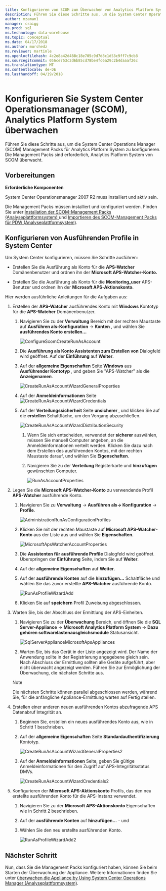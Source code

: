 ```yaml
---
title: Konfigurieren von SCOM zum Überwachen von Analytics Platform System | Microsoft Docs
description: Führen Sie diese Schritte aus, um die System Center Operations Manager (SCOM) Management Packs für Analytics Platform System zu konfigurieren. Die Management Packs sind erforderlich, Analytics Platform System von SCOM überwacht.
author: mzaman1
manager: craigg
ms.prod: sql
ms.technology: data-warehouse
ms.topic: conceptual
ms.date: 04/17/2018
ms.author: murshedz
ms.reviewer: martinle
ms.openlocfilehash: 4c2e8a42d488c18e705c9d7d8c1d53c9ff7c9cb8
ms.sourcegitcommit: 056ce753c2d6b85cd78be4fc6a29c2b4daaaf26c
ms.translationtype: MT
ms.contentlocale: de-DE
ms.lasthandoff: 04/19/2018
---
```

# <a name="configure-system-center-operations-manager-scom-to-monitor-analytics-platform-system"></a>Konfigurieren Sie System Center Operationsmanager (SCOM), Analytics Platform System überwachen
Führen Sie diese Schritte aus, um die System Center Operations Manager (SCOM) Management Packs für Analytics Platform System zu konfigurieren. Die Management Packs sind erforderlich, Analytics Platform System von SCOM überwacht.  
  
## <a name="BeforeBegin"></a>Vorbereitungen  
**Erforderliche Komponenten**  
  
System Center Operationsmanager 2007 R2 muss installiert und aktiv sein.  
  
Die Management Packs müssen installiert und konfiguriert werden. Finden Sie unter [Installation der SCOM-Management Packs &#40;Analyseplattformsystem&#41; ](install-the-scom-management-packs.md) und [Importieren des SCOM-Management Packs für PDW &#40;Analyseplattformsystem&#41;](import-the-scom-management-pack-for-pdw.md).  
  
## <a name="ConfigureRunAsProfile"></a>Konfigurieren von Ausführenden Profile in System Center  
Um System Center konfigurieren, müssen Sie Schritte ausführen:  
  
-   Erstellen Sie die Ausführung als Konto für die **APS-Watcher** Domänenbenutzer und ordnen ihn der **Microsoft APS-Watcher-Konto.**  
  
-   Erstellen Sie die Ausführung als Konto für die **Monitoring_user** APS-Benutzer und ordnen ihn der **Microsoft APS-Aktionskonto**.  
  
Hier werden ausführliche Anleitungen für die Aufgaben aus:  
  
1.  Erstellen der **APS-Watcher** ausführendes Konto mit **Windows** Kontotyp für die **APS-Watcher** Domänenbenutzer.  
  
    1.  Navigieren Sie zu der **Verwaltung** Bereich mit der rechten Maustaste auf **Ausführen als-Konfiguration** -> **Konten** , und wählen Sie **ausführendes Konto erstellen...**  
  
        ![ConfigureScomCreateRunAsAccount](./media/configure-scom-to-monitor-analytics-platform-system/ConfigureScomCreateRunAsAccount.png "ConfigureScomCreateRunAsAccount")  
  
    2.  Die **Ausführung als Konto Assistenten zum Erstellen von** Dialogfeld wird geöffnet. Auf der **Einführung** auf **Weiter**.  
  
    3.  Auf der **allgemeine Eigenschaften** Seite **Windows** aus **Ausführender Kontotyp** , und geben Sie "APS-Watcher" als die **Anzeigenamen**.  
  
        ![CreateRunAsAccountWizardGeneralProperties](./media/configure-scom-to-monitor-analytics-platform-system/CreateRunAsAccountWizardGeneralProperties.png "CreateRunAsAccountWizardGeneralProperties")  
  
    4.  Auf der **Anmeldeinformationen** Seite ![CreateRunAsAccountWizardCredentials](./media/configure-scom-to-monitor-analytics-platform-system/CreateRunAsAccountWizardCredentials.png "CreateRunAsAccountWizardCredentials")  
  
    5.  Auf der **Verteilungssicherheit** Seite **unsicherer** , und klicken Sie auf die **erstellen** Schaltfläche, um den Vorgang abzuschließen.  
  
        ![CreateRunAsAccountWizardDistributionSecurity](./media/configure-scom-to-monitor-analytics-platform-system/CreateRunAsAccountWizardDistributionSecurity.png "CreateRunAsAccountWizardDistributionSecurity")  
  
        1.  Wenn Sie sich entscheiden, verwendet der **sicherer** auswählen, müssen Sie manuell Computer angeben, an die Anmeldeinformationen verteilt werden. Klicken Sie dazu nach dem Erstellen des ausführenden Kontos, mit der rechten Maustaste darauf, und wählen Sie **Eigenschaften**.  
  
        2.  Navigieren Sie zu der **Verteilung** Registerkarte und **hinzufügen** gewünschten Computer.  
  
            ![RunAsAccountProperties](./media/configure-scom-to-monitor-analytics-platform-system/RunAsAccountProperties.png "RunAsAccountProperties")  
  
2.  Legen Sie die **Microsoft APS-Watcher-Konto** zu verwendende Profil **APS-Watcher** ausführende Konto.  
  
    1.  Navigieren Sie zu **Verwaltung** -> **Ausführen als-> Konfiguration** -> **Profile**.  
  
        ![AdministrationRunAsConfigurationProfiles](./media/configure-scom-to-monitor-analytics-platform-system/AdministrationRunAsConfigurationProfiles.png "AdministrationRunAsConfigurationProfiles")  
  
    2.  Klicken Sie mit der rechten Maustaste auf **Microsoft APS-Watcher-Konto** aus der Liste aus und wählen Sie **Eigenschaften**.  
  
        ![MicrosoftApsWatcherAccountProperties](./media/configure-scom-to-monitor-analytics-platform-system/MicrosoftApsWatcherAccountProperties.png "MicrosoftApsWatcherAccountProperties")  
  
    3.  Die **Assistenten für ausführende Profile** Dialogfeld wird geöffnet. Überspringen der **Einführung** Seite, indem Sie auf **Weiter**.  
  
    4.  Auf der **allgemeine Eigenschaften** auf **Weiter**.  
  
    5.  Auf der **ausführende Konten** auf die **hinzufügen...** Schaltfläche und wählen Sie das zuvor erstellte **APS-Watcher** ausführende Konto.  
  
        ![RunAsProfileWizardAdd](./media/configure-scom-to-monitor-analytics-platform-system/RunAsProfileWizardAdd.png "RunAsProfileWizardAdd")  
  
    6.  Klicken Sie auf **speichern** Profil Zuweisung abgeschlossen.  
  
3.  Warten Sie, bis der Abschluss der Ermittlung der APS-Einheiten.  
  
    1.  Navigieren Sie zu der **Überwachung** Bereich, und öffnen Sie die **SQL Server-Appliance** -> **Microsoft Analytics Platform System**  ->   **Dazu gehören softwarelastenausgleichsmodule** Statusansicht.  
  
        ![SqlServerApplianceMicrosoftApsAppliances](./media/configure-scom-to-monitor-analytics-platform-system/SqlServerApplianceMicrosoftApsAppliances.png "SqlServerApplianceMicrosoftApsAppliances")  
  
    2.  Warten Sie, bis das Gerät in der Liste angezeigt wird. Der Name der Anwendung sollte in der Registrierung angegebene gleich sein. Nach Abschluss der Ermittlung sollten alle Geräte aufgeführt, aber nicht überwacht angezeigt werden. Führen Sie zur Ermöglichung der Überwachung, die nächsten Schritte aus.  
  
    > [!NOTE]  
    > Die nächsten Schritte können parallel abgeschlossen werden, während Sie, für die anfängliche Appliance-Ermittlung warten auf Fertig stellen.  
  
4.  Erstellen einer anderen neuen ausführenden Kontos abzufragende APS Datenabruf Integrität an.  
  
    1.  Beginnen Sie, erstellen ein neues ausführendes Konto aus, wie in Schritt 1 beschrieben.  
  
    2.  Auf der **allgemeine Eigenschaften** Seite **Standardauthentifizierung** Kontotyp.  
  
        ![CreateRunAsAccountWizardGeneralProperties2](./media/configure-scom-to-monitor-analytics-platform-system/CreateRunAsAccountWizardGeneralProperties2.png "CreateRunAsAccountWizardGeneralProperties2")  
  
    3.  Auf der **Anmeldeinformationen** Seite, geben Sie gültige Anmeldeinformationen für den Zugriff auf APS-Integritätsstatus DMVs.  
  
        ![CreateRunAsAccountWizardCredentials2](./media/configure-scom-to-monitor-analytics-platform-system/CreateRunAsAccountWizardCredentials2.png "CreateRunAsAccountWizardCredentials2")  
  
5.  Konfigurieren der **Microsoft APS-Aktionskonto** Profils, das den neu erstellte ausführenden Konto für die APS-Instanz verwendet.  
  
    1.  Navigieren Sie zu der **Microsoft APS-Aktionskonto** Eigenschaften wie in Schritt 2 beschrieben.  
  
    2.  Auf der **ausführende Konten** auf **hinzufügen...** - und 
    3.  Wählen Sie den neu erstellte ausführenden Konto.  
  
        ![RunAsProfileWizardAdd2](./media/configure-scom-to-monitor-analytics-platform-system/RunAsProfileWizardAdd2.png "RunAsProfileWizardAdd2")  
  
## <a name="next-step"></a>Nächster Schritt  
Nun, dass Sie die Management Packs konfiguriert haben, können Sie beim Starten der Überwachung der Appliance. Weitere Informationen finden Sie unter [überwachen die Appliance by Using System Center Operations Manager &#40;Analyseplattformsystem&#41;](monitor-the-appliance-by-using-system-center-operations-manager.md).  
  
<!-- MISSING LINKS ## See Also  
[Common Metadata Query Examples &#40;SQL Server PDW&#41;](../sqlpdw/common-metadata-query-examples-sql-server-pdw.md)  -->  
  
